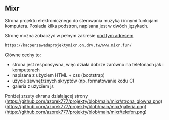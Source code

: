 ## Mixr
Strona projektu elektronicznego do sterowania muzyką i innymi funkcjami komputera. Posiada kilka podstron, napisana jest w dwóch językach.

Stronę można zobaczyć w pełnym zakresie [pod tym adresem](https://kacperzawadaprojektymixr.on.drv.tw/www.mixr.fun/)

```bash
https://kacperzawadaprojektymixr.on.drv.tw/www.mixr.fun/
```
Główne cechy to:
- strona jest responsywna, więc działa dobrze zarówno na telefonach jak i komputerach
- napisana z użyciem HTML + css (bootstrap)
- użycie zewnętrznych skryptów (np. formatowanie kodu C)
- galeria z użyciem js

Poniżej zrzuty ekranu działającej strony
(https://github.com/azorek777/projekty/blob/main/mixr/strona_glowna.png)
(https://github.com/azorek777/projekty/blob/main/mixr/galeria.png)
(https://github.com/azorek777/projekty/blob/main/mixr/telefon.png)